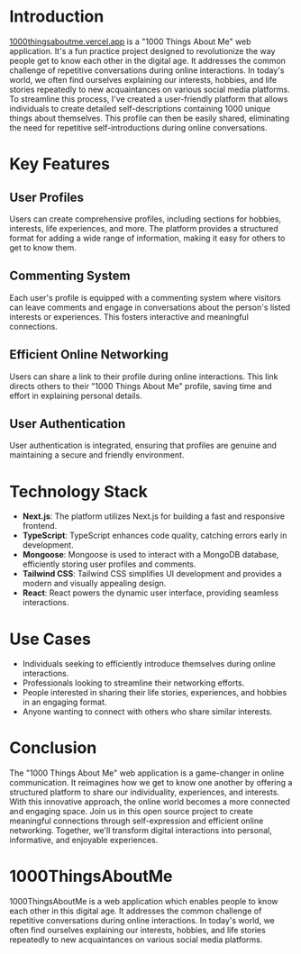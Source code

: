 
# Introduction

[1000thingsaboutme.vercel.app](https://1000thingsaboutme.vercel.app) is a "1000 Things About Me" web application. It's a fun practice project designed to revolutionize the way people get to know each other in the digital age. It addresses the common challenge of repetitive conversations during online interactions. In today's world, we often find ourselves explaining our interests, hobbies, and life stories repeatedly to new acquaintances on various social media platforms. To streamline this process, I've created a user-friendly platform that allows individuals to create detailed self-descriptions containing 1000 unique things about themselves. This profile can then be easily shared, eliminating the need for repetitive self-introductions during online conversations.

# Key Features

## User Profiles

Users can create comprehensive profiles, including sections for hobbies, interests, life experiences, and more. The platform provides a structured format for adding a wide range of information, making it easy for others to get to know them.

## Commenting System

Each user's profile is equipped with a commenting system where visitors can leave comments and engage in conversations about the person's listed interests or experiences. This fosters interactive and meaningful connections.

## Efficient Online Networking

Users can share a link to their profile during online interactions. This link directs others to their "1000 Things About Me" profile, saving time and effort in explaining personal details.

## User Authentication

User authentication is integrated, ensuring that profiles are genuine and maintaining a secure and friendly environment.

# Technology Stack

- **Next.js**: The platform utilizes Next.js for building a fast and responsive frontend.
- **TypeScript**: TypeScript enhances code quality, catching errors early in development.
- **Mongoose**: Mongoose is used to interact with a MongoDB database, efficiently storing user profiles and comments.
- **Tailwind CSS**: Tailwind CSS simplifies UI development and provides a modern and visually appealing design.
- **React**: React powers the dynamic user interface, providing seamless interactions.

# Use Cases

- Individuals seeking to efficiently introduce themselves during online interactions.
- Professionals looking to streamline their networking efforts.
- People interested in sharing their life stories, experiences, and hobbies in an engaging format.
- Anyone wanting to connect with others who share similar interests.

# Conclusion

The "1000 Things About Me" web application is a game-changer in online communication. It reimagines how we get to know one another by offering a structured platform to share our individuality, experiences, and interests. With this innovative approach, the online world becomes a more connected and engaging space. Join us in this open source project to create meaningful connections through self-expression and efficient online networking. Together, we'll transform digital interactions into personal, informative, and enjoyable experiences.


# 1000ThingsAboutMe
1000ThingsAboutMe is a web application which enables people to know each other in this digital age. It addresses the common challenge of repetitive conversations during online interactions. In today's world, we often find ourselves explaining our interests, hobbies, and life stories repeatedly to new acquaintances on various social media platforms.
